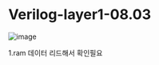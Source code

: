 # Verilog-layer1-08.03

![image](https://github.com/YunJoongChul/Verilog-layer1-08.03/assets/86291432/c0c4f201-c547-4ce5-88ec-51de25b80c9b)

1.ram 데이터 리드해서 확인필요
